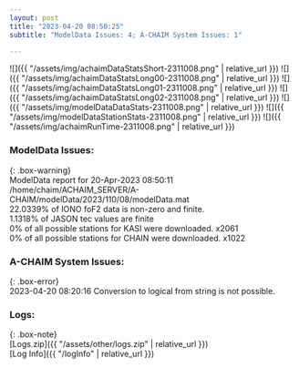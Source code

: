 ```yaml
---
layout: post
title: "2023-04-20 08:50:25"
subtitle: "ModelData Issues: 4; A-CHAIM System Issues: 1"

---
```


![]({{ "/assets/img/achaimDataStatsShort-2311008.png" | relative_url }})
![]({{ "/assets/img/achaimDataStatsLong00-2311008.png" | relative_url }})
![]({{ "/assets/img/achaimDataStatsLong01-2311008.png" | relative_url }})
![]({{ "/assets/img/achaimDataStatsLong02-2311008.png" | relative_url }})
![]({{ "/assets/img/modelDataDataStats-2311008.png" | relative_url }})
![]({{ "/assets/img/modelDataStationStats-2311008.png" | relative_url }})
![]({{ "/assets/img/achaimRunTime-2311008.png" | relative_url }})


### ModelData Issues:  
  
{: .box-warning}  
 ModelData report for 20-Apr-2023 08:50:11   
 /home/chaim/ACHAIM_SERVER/A-CHAIM/modelData/2023/110/08/modelData.mat   
 22.0339% of IONO foF2 data is non-zero and finite.   
 1.1318% of JASON tec values are finite   
 0% of all possible stations for KASI were downloaded. x2061   
 0% of all possible stations for CHAIN were downloaded. x1022   
  
### A-CHAIM System Issues:  
  
{: .box-error}  
2023-04-20 08:20:16 Conversion to logical from string is not possible.  

### Logs:  
  
{: .box-note}  
[Logs.zip]({{ "/assets/other/logs.zip" | relative_url }})  
[Log Info]({{ "/logInfo" | relative_url }})  
